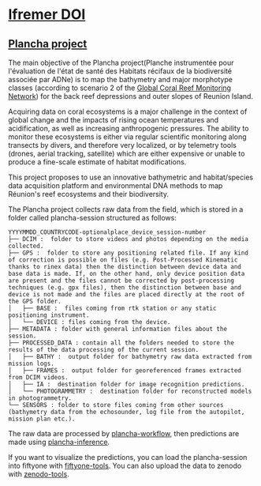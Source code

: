 # [Ifremer DOI](https://ocean-indien.ifremer.fr/)

## [Plancha project](https://ocean-indien.ifremer.fr/en/Projects/Technological-innovations/PLANCHA-2021-2023)

The main objective of the Plancha project(Planche instrumentée pour l'évaluation de l'état de santé des Habitats récifaux de la biodiversité associée par ADNe) is to map the bathymetry and major morphotype classes (according to scenario 2 of the [Global Coral Reef Monitoring Network](https://gcrmn.net/)) for the back reef depressions and outer slopes of Reunion Island.

Acquiring data on coral ecosystems is a major challenge in the context of global change and the impacts of rising ocean temperatures and acidification, as well as increasing anthropogenic pressures. The ability to monitor these ecosystems is either via regular scientific monitoring along transects by divers, and therefore very localized, or by telemetry tools (drones, aerial tracking, satellite) which are either expensive or unable to produce a fine-scale estimate of habitat modifications.

This project proposes to use an innovative bathymetric and habitat/species data acquisition platform and environmental DNA methods to map Réunion's reef ecosystems and their biodiversity.


The Plancha project collects raw data from the field, which is stored in a folder called plancha-session structured as follows: 

```text
YYYYMMDD_COUNTRYCODE-optionalplace_device_session-number 
├── DCIM :  folder to store videos and photos depending on the media collected. 
├── GPS :  folder to store any positioning related file. If any kind of correction is possible on files (e.g. Post-Processed Kinematic thanks to rinex data) then the distinction between device data and base data is made. If, on the other hand, only device position data are present and the files cannot be corrected by post-processing techniques (e.g. gpx files), then the distinction between base and device is not made and the files are placed directly at the root of the GPS folder. 
│   ├── BASE :  files coming from rtk station or any static positioning instrument. 
│   └── DEVICE : files coming from the device. 
├── METADATA : folder with general information files about the session. 
├── PROCESSED_DATA : contain all the folders needed to store the results of the data processing of the current session. 
│   ├── BATHY :  output folder for bathymetry raw data extracted from mission logs. 
│   ├── FRAMES :  output folder for georeferenced frames extracted from DCIM videos. 
│   ├── IA :  destination folder for image recognition predictions. 
│   └── PHOTOGRAMMETRY :  destination folder for reconstructed models in photogrammetry. 
└── SENSORS : folder to store files coming from other sources (bathymetry data from the echosounder, log file from the autopilot,  mission plan etc.).      
```

The raw data are processed by [plancha-workflow](https://github.com/SeatizenDOI/plancha-workflow), then predictions are made using [plancha-inference](https://github.com/SeatizenDOI/plancha-inference).

If you want to visualize the predictions, you can load the plancha-session into fiftyone with [fiftyone-tools](https://github.com/SeatizenDOI/fiftyone-tools).
You can also upload the data to zenodo with [zenodo-tools](https://github.com/SeatizenDOI/zenodo-tools).

